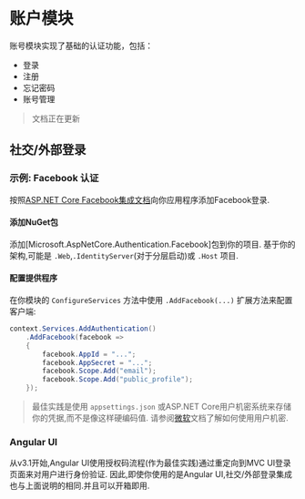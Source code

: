 # 账户模块

账号模块实现了基础的认证功能，包括：
* 登录
* 注册
* 忘记密码
* 账号管理

> 文档正在更新

## 社交/外部登录

### 示例: Facebook 认证

按照[ASP.NET Core Facebook集成文档](https://docs.microsoft.com/zh-cn/aspnet/core/security/authentication/social/facebook-logins)向你应用程序添加Facebook登录.

#### 添加NuGet包

添加[Microsoft.AspNetCore.Authentication.Facebook]包到你的项目. 基于你的架构,可能是 `.Web`,`.IdentityServer`(对于分层启动)或 `.Host` 项目.

#### 配置提供程序

在你模块的 `ConfigureServices` 方法中使用 `.AddFacebook(...)` 扩展方法来配置客户端:

````csharp
context.Services.AddAuthentication()
    .AddFacebook(facebook =>
    {
        facebook.AppId = "...";
        facebook.AppSecret = "...";
        facebook.Scope.Add("email");
        facebook.Scope.Add("public_profile");
    });
````

> 最佳实践是使用 `appsettings.json` 或ASP.NET Core用户机密系统来存储你的凭据,而不是像这样硬编码值. 请参阅[微软](https://docs.microsoft.com/en-us/aspnet/core/security/authentication/social/facebook-logins)文档了解如何使用用户机密.

### Angular UI

从v3.1开始,Angular UI使用授权码流程(作为最佳实践)通过重定向到MVC UI登录页面来对用户进行身份验证. 因此,即使你使用的是Angular UI,社交/外部登录集成也与上面说明的相同.并且可以开箱即用.
